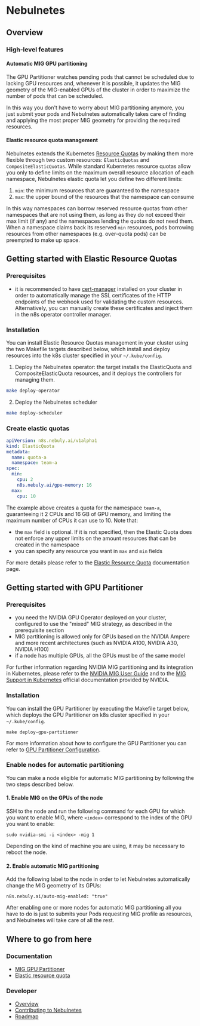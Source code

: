 # Nebulnetes

## Overview

### High-level features

#### Automatic MIG GPU partitioning

The GPU Partitioner watches pending pods that cannot be scheduled due to lacking GPU resources and, whenever it is
possible, it updates the MIG geometry of the MIG-enabled GPUs of the cluster in order to maximize the number of pods
that can be scheduled.

In this way you don't have to worry about MIG partitioning anymore, you just submit your pods and Nebulnetes
automatically takes care of finding and applying the most proper MIG geometry for providing the required resources.

#### Elastic resource quota management

Nebulnetes extends the Kubernetes [Resource Quotas](https://kubernetes.io/docs/concepts/policy/resource-quotas/)
by making them more flexible through two custom resources: `ElasticQuotas`  and `CompositeElasticQuotas`.
While standard Kubernetes resource quotas allow you only to define limits on the maximum
overall resource allocation of each namespace, Nebulnetes elastic quota let you define two
different limits:

1. `min`: the minimum resources that are guaranteed to the namespace
2. `max`: the upper bound of the resources that the namespace can consume

In this way namespaces can borrow reserved resource quotas from other namespaces that are not using them,
as long as they do not exceed their max limit (if any) and the namespaces lending the quotas do not need them.
When a namespace claims back its reserved `min` resources, pods borrowing resources from other namespaces (e.g.
over-quota pods) can be preempted to make up space.

## Getting started with Elastic Resource Quotas

### Prerequisites

* it is recommended to have [cert-manager](https://cert-manager.io/docs/installation/) installed on your cluster in
  order to automatically manage the SSL certificates of the HTTP endpoints of the webhook used for validating the
  custom resources. Alternatively, you can manually create these certificates and inject them in the n8s operator
  controller manager.

### Installation
You can install Elastic Resource Quotas management in your cluster using the two Makefile 
targets described below, which install and deploy resources into the k8s cluster
specified in your `~/.kube/config`.

1. Deploy the Nebulnetes operator: the target installs the ElasticQuota and CompositeElasticQuota resources, and 
it deploys the controllers for managing them.

```bash
make deploy-operator
```

2. Deploy the Nebulnetes scheduler

```bash
make deploy-scheduler
```

### Create elastic quotas
```yaml
apiVersion: n8s.nebuly.ai/v1alpha1
kind: ElasticQuota
metadata:
  name: quota-a
  namespace: team-a
spec:
  min:
    cpu: 2
    n8s.nebuly.ai/gpu-memory: 16
  max:
    cpu: 10
```
The example above creates a quota for the namespace ``team-a``, guaranteeing it 2 CPUs and 16 GB of GPU memory, 
and limiting the maximum number of CPUs it can use to 10. Note that:
* the ``max`` field is optional. If it is not specified, then the Elastic Quota does not enforce any upper limits on the 
amount resources that can be created in the namespace
* you can specify any resource you want in ``max`` and ``min`` fields

For more details please refer to the [Elastic Resource Quota](doc/elastic-quota.md) documentation page.

## Getting started with GPU Partitioner

### Prerequisites

* you need the NVIDIA GPU Operator deployed on your cluster, configured to use the "mixed" MIG strategy,
  as described in the prerequisite section
* MIG partitioning is allowed only for GPUs based on the NVIDIA Ampere and more recent architectures
  (such as NVIDIA A100, NVIDIA A30, NVIDIA H100)
* if a node has multiple GPUs, all the GPUs must be of the same model

For further information regarding NVIDIA MIG partitioning and its integration in Kubernetes, please refer to the
[NVIDIA MIG User Guide](https://docs.nvidia.com/datacenter/tesla/pdf/NVIDIA_MIG_User_Guide.pdf) and to the
[MIG Support in Kubernetes](https://docs.nvidia.com/datacenter/cloud-native/kubernetes/mig-k8s.html)
official documentation provided by NVIDIA.

### Installation
You can install the GPU Partitioner by executing the Makefile target below, which deploys the GPU Partitioner on 
k8s cluster specified in your `~/.kube/config`.
```shell
make deploy-gpu-partitioner
```

For more information about how to configure the GPU Partitioner you can refer to 
[GPU Partitioner Configuration](doc/gpu-partitioner.md#configuration).

### Enable nodes for automatic partitioning

You can make a node eligible for automatic MIG partitioning by following the two steps
described below.

#### 1. Enable MIG on the GPUs of the node

SSH to the node and run the following command for each GPU for which you want to enable MIG,
where `<index>` correspond to the index of the GPU you want to enable:

```shell
sudo nvidia-smi -i <index> -mig 1
```

Depending on the kind of machine you are using, it may be necessary to reboot the node.

#### 2. Enable automatic MIG partitioning

Add the following label to the node in order to let Nebulnetes automatically change the MIG geometry of its GPUs:

```shell
n8s.nebuly.ai/auto-mig-enabled: "true"
```

After enabling one or more nodes for automatic MIG partitioning all you have to do is just to submits your Pods
requesting MIG profile as resources, and Nebulnetes will take care of all the rest.

## Where to go from here

### Documentation

* [MIG GPU Partitioner](doc/gpu-partitioner.md)
* [Elastic resource quota](doc/elastic-quota.md)

### Developer

* [Overview](doc/developer/overview.md)
* [Contributing to Nebulnetes]()
* [Roadmap]()

